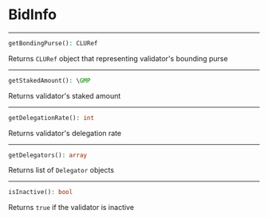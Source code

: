 # BidInfo

---
```php
getBondingPurse(): CLURef
```
Returns `CLURef` object that representing validator's bounding purse

---
```php
getStakedAmount(): \GMP
```
Returns validator's staked amount

---
```php
getDelegationRate(): int
```
Returns validator's delegation rate

---
```php
getDelegators(): array
```
Returns list of `Delegator` objects

---
```php
isInactive(): bool
```
Returns `true` if the validator is inactive 

